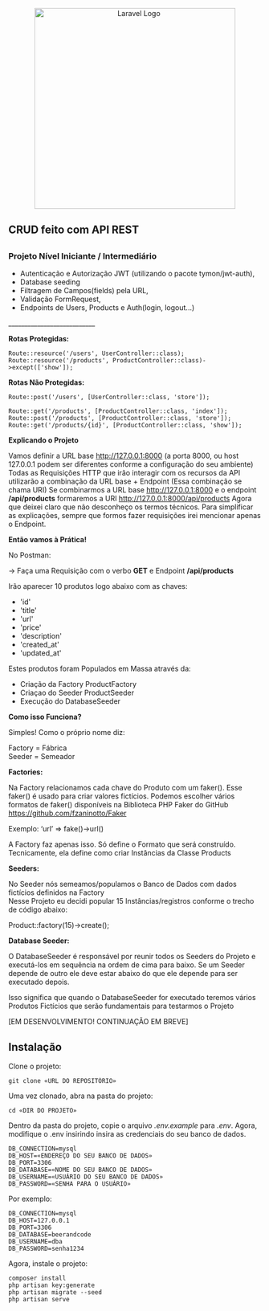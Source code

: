 <p align="center"><a href="https://laravel.com" target="_blank"><img src="https://raw.githubusercontent.com/laravel/art/master/logo-lockup/5%20SVG/2%20CMYK/1%20Full%20Color/laravel-logolockup-cmyk-red.svg" width="400" alt="Laravel Logo"></a></p>
 
<h2>CRUD feito com API REST<h2>
<h3>Projeto Nível Iniciante / Intermediário</h3>
<ul>
    <li>Autenticação e Autorização JWT (utilizando o pacote tymon/jwt-auth),</li>
    <li>Database seeding</li>
    <li>Filtragem de Campos(fields) pela URL,</li>
    <li>Validação FormRequest,</li>
    <li>Endpoints de Users, Products e Auth(login, logout...)</li>
</ul>
___________________________

<strong>Rotas Protegidas:</strong>

    Route::resource('/users', UserController::class);
    Route::resource('/products', ProductController::class)->except(['show']);


<strong>Rotas Não Protegidas:</strong>

    Route::post('/users', [UserController::class, 'store']);

    Route::get('/products', [ProductController::class, 'index']);
    Route::post('/products', [ProductController::class, 'store']);
    Route::get('/products/{id}', [ProductController::class, 'show']);
    

<strong>Explicando o Projeto</strong>

Vamos definir a URL base http://127.0.0.1:8000 (a porta 8000, ou host 127.0.0.1 podem ser diferentes conforme a configuração do seu ambiente) 
Todas as Requisições HTTP que irão interagir com os recursos da API utilizarão a combinação da URL base + Endpoint (Essa combinação se chama URI)
Se combinarmos a URL base  http://127.0.0.1:8000 e o endpoint <strong>/api/products</strong> 
formaremos a URI http://127.0.0.1:8000/api/products 
Agora que deixei claro que não desconheço os termos técnicos. Para simplificar as explicações, sempre que formos fazer requisições irei mencionar apenas o Endpoint.   

<strong>Então vamos à Prática!</strong>

No Postman:

→ Faça uma Requisição com o verbo <strong>GET</strong> e Endpoint <strong>/api/products</strong>

Irão aparecer 10 produtos logo abaixo com as chaves:
<ul>
    <li>'id'</li>
    <li>'title'</li>
    <li>'url'</li>
    <li>'price'</li>
    <li>'description'</li>
    <li>'created_at'</li>
    <li>'updated_at'</li>
</ul>

Estes produtos foram Populados em Massa através da: 
<ul>
    <li>Criação da Factory ProductFactory</li>
    <li>Criaçao do Seeder ProductSeeder</li>
    <li>Execução do DatabaseSeeder</li>     
</ul>
 
<strong>Como isso Funciona?</strong>

Simples! Como o próprio nome diz: 

Factory = Fábrica</br>
Seeder = Semeador 

<strong>Factories:</strong>

Na Factory relacionamos cada chave do Produto com um faker(). Esse faker() é usado para criar valores fictícios. Podemos escolher vários formatos de faker() disponíveis na Biblioteca PHP Faker do GitHub https://github.com/fzaninotto/Faker

Exemplo:
‘url’ => fake()→url()

A Factory faz apenas isso. Só define o Formato que será construído. 
Tecnicamente, ela define como criar Instâncias da Classe Products

<strong>Seeders:</strong>

No Seeder nós semeamos/populamos o Banco de Dados com dados fictícios definidos na Factory</br>
Nesse Projeto eu decidi popular 15 Instâncias/registros conforme o trecho de código abaixo:

Product::factory(15)→create();

<strong>Database Seeder:</strong>

O DatabaseSeeder é responsável por reunir todos os Seeders do Projeto e executá-los em sequência na ordem de cima para baixo. Se um Seeder depende de outro ele deve estar abaixo do que ele depende para ser executado depois.

Isso significa que quando o DatabaseSeeder for executado teremos vários Produtos Fictícios que serão fundamentais para testarmos o Projeto


[EM DESENVOLVIMENTO! CONTINUAÇÃO EM BREVE]
    

## Instalação

Clone o projeto:

```
git clone «URL DO REPOSITÓRIO»
```

Uma vez clonado, abra na pasta do projeto:

```
cd «DIR DO PROJETO»
```

Dentro da pasta do projeto, copie o arquivo *.env.example* para *.env*.
Agora, modifique o .env insirindo insira as credenciais do seu banco de dados.

```
DB_CONNECTION=mysql
DB_HOST=«ENDEREÇO DO SEU BANCO DE DADOS»
DB_PORT=3306
DB_DATABASE=«NOME DO SEU BANCO DE DADOS»
DB_USERNAME=«USUÁRIO DO SEU BANCO DE DADOS»
DB_PASSWORD=«SENHA PARA O USUÁRIO»
```

Por exemplo:
```
DB_CONNECTION=mysql
DB_HOST=127.0.0.1
DB_PORT=3306
DB_DATABASE=beerandcode
DB_USERNAME=dba
DB_PASSWORD=senha1234
```

Agora, instale o projeto:

```
composer install
php artisan key:generate
php artisan migrate --seed
php artisan serve
```

